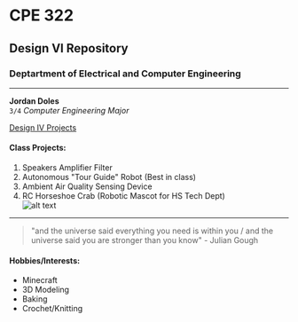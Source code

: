 # CPE 322 
## Design VI Repository
### Deptartment of Electrical and Computer Engineering
---
**Jordan Doles**  
`3/4` *Computer Engineering Major*

[Design IV Projects]([https://www.example.com](https://github.com/JordanDoles/Engineering-Design-VI-Repo))  
  
#### Class Projects:  
1. Speakers Amplifier Filter 
2. Autonomous "Tour Guide" Robot (Best in class)
3. Ambient Air Quality Sensing Device
4. RC Horseshoe Crab (Robotic Mascot for HS Tech Dept)  
![alt text](image.jpg)
---
> "and the universe said everything you need is within you / and the universe said you are stronger than you know" - Julian Gough  
  
#### Hobbies/Interests:
- Minecraft
- 3D Modeling
- Baking
- Crochet/Knitting
